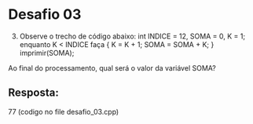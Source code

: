 # Desafio 03

3. Observe o trecho de código abaixo:
   int INDICE = 12, SOMA = 0, K = 1;
   enquanto K < INDICE
   faça { K = K + 1; SOMA = SOMA + K; }
   imprimir(SOMA);

Ao final do processamento, qual será o valor da variável SOMA?

## Resposta:

77 (codigo no file desafio_03.cpp)
